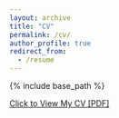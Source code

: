 ```yaml
---
layout: archive
title: "CV"
permalink: /cv/
author_profile: true
redirect_from:
  - /resume
---
```


{% include base_path %}

<a href="http://Yinsight.github.io/files/CV_Jan20_v4_Yunting_Yin.pdf" target="_blank">Click to View My CV [PDF]</a>

